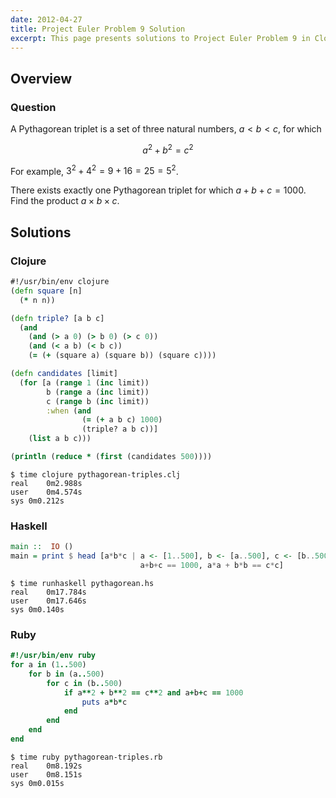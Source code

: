 ```yaml
---
date: 2012-04-27
title: Project Euler Problem 9 Solution
excerpt: This page presents solutions to Project Euler Problem 9 in Clojure, Haskell and Ruby.
---
```



## Overview


### Question

A Pythagorean triplet is a set of three natural numbers, $a < b < c$, 
for which

$$a^2 + b^2 = c^2$$

For example, $3^2 + 4^2 = 9 + 16 = 25 = 5^2$.

There exists exactly one Pythagorean triplet for which $a + b + c = 1000$.
Find the product $a \times b \times c$.






## Solutions

### Clojure

```clojure
#!/usr/bin/env clojure
(defn square [n]
  (* n n))

(defn triple? [a b c]
  (and
    (and (> a 0) (> b 0) (> c 0))
    (and (< a b) (< b c))
    (= (+ (square a) (square b)) (square c))))

(defn candidates [limit]
  (for [a (range 1 (inc limit)) 
        b (range a (inc limit)) 
        c (range b (inc limit))
        :when (and 
                (= (+ a b c) 1000)
                (triple? a b c))] 
    (list a b c)))

(println (reduce * (first (candidates 500))))
```


```
$ time clojure pythagorean-triples.clj
real	0m2.988s
user	0m4.574s
sys	0m0.212s
```



### Haskell

```haskell
main ::  IO ()
main = print $ head [a*b*c | a <- [1..500], b <- [a..500], c <- [b..500],
                             a+b+c == 1000, a*a + b*b == c*c]
```


```
$ time runhaskell pythagorean.hs
real	0m17.784s
user	0m17.646s
sys	0m0.140s
```



### Ruby

```ruby
#!/usr/bin/env ruby
for a in (1..500)
    for b in (a..500)
        for c in (b..500)
            if a**2 + b**2 == c**2 and a+b+c == 1000
                puts a*b*c
            end
        end
    end
end
```


```
$ time ruby pythagorean-triples.rb
real	0m8.192s
user	0m8.151s
sys	0m0.015s
```



